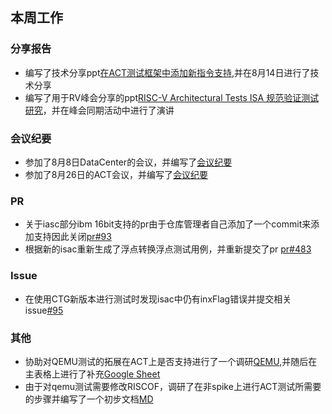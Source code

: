## 本周工作

### 分享报告

- 编写了技术分享ppt[在ACT测试框架中添加新指令支持](https://github.com/Pagerd/PLCT/blob/main/Report/week/week54/在ACT测试框架中添加新指令支持.pptx),并在8月14日进行了技术分享
- 编写了用于RV峰会分享的ppt[RISC-V Architectural Tests ISA 规范验证测试研究](https://github.com/Pagerd/PLCT/blob/main/Report/week/week55/RISC-V_Architectural_Tests_ISA_规范验证测试研究.pptx)，并在峰会同期活动中进行了演讲

### 会议纪要

- 参加了8月8日DataCenter的会议，并编写了[会议纪要](https://github.com/Pagerd/PLCT/blob/main/Report/week/week53/datacenter.md)
- 参加了8月26日的ACT会议，并编写了[会议纪要](https://github.com/Pagerd/PLCT/blob/main/Report/week/week57/ACT.md.md)

### PR

- 关于iasc部分ibm 16bit支持的pr由于仓库管理者自己添加了一个commit来添加支持因此关闭[pr#93](https://github.com/riscv-software-src/riscv-isac/pull/93) 
-  根据新的isac重新生成了浮点转换浮点测试用例，并重新提交了pr [pr#483](https://github.com/riscv-non-isa/riscv-arch-test/pull/483 )

### Issue

- 在使用CTG新版本进行测试时发现isac中仍有inxFlag错误并提交相关issue[#95](https://github.com/riscv-software-src/riscv-isac/issues/95)

### 其他

- 协助对QEMU测试的拓展在ACT上是否支持进行了一个调研[QEMU](https://github.com/Pagerd/PLCT/blob/main/Report/week/week57/ACT_QEMU.md),并随后在主表格上进行了补充[Google Sheet](https://docs.google.com/spreadsheets/d/1ipYBVO5TWVI1L2Q_dCq6F5fycewLWgW7YvJwl51Wigk/edit?gid=1157775000#gid=1157775000)
- 由于对qemu测试需要修改RISCOF，调研了在非spike上进行ACT测试所需要的步骤并编写了一个初步文档[MD](https://github.com/Pagerd/PLCT/blob/main/Report/week/week57/ACT_HowToRunDut.md)